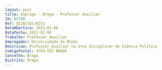 ```yaml
--- 
layout: post
title: Emprego - Braga - Professor Auxiliar
Id: 83700
Ref: OE202101/0213
DataAbertura: 2021-01-08
DataFecho: 2021-02-04
Trabalho: Professor Auxiliar
Empregador: Universidade do Minho
Descricao: Professor Auxiliar na área disciplinar de Ciência Política
CodigoPostal: 4704-553 BRAGA
Concelho: Braga
Distrito: Braga
--- 
```

